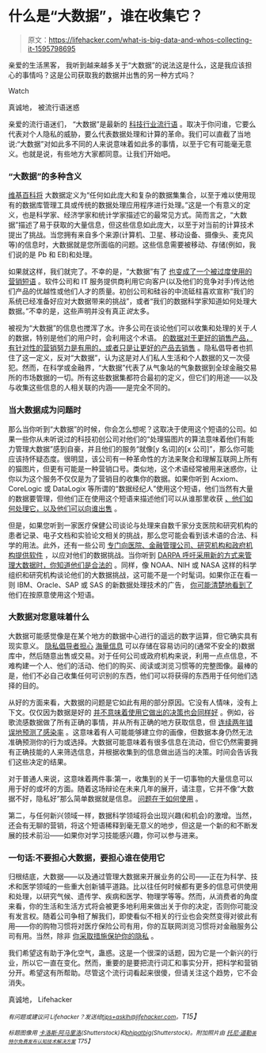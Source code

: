 # 什么是“大数据”，谁在收集它？

> 原文：<https://lifehacker.com/what-is-big-data-and-whos-collecting-it-1595798695>

亲爱的生活黑客，
我听到越来越多关于“大数据”的说法这是什么，这是我应该担心的事情吗？这是公司获取我的数据并出售的另一种方式吗？

Watch

真诚地，
被流行语迷惑

亲爱的流行语迷们，
“大数据”是最新的 [科技行业流行语](https://lifehacker.com/the-biggest-tech-industry-buzzwords-defined-for-normal-1564463267) 。取决于你问谁，它要么代表对个人隐私的威胁，要么代表数据处理和计算的革命。我们可以直截了当地说:“大数据”对如此多不同的人来说意味着如此多的事情，以至于它有可能毫无意义。也就是说，有些地方大家都同意。让我们开始吧。

### “大数据”的多种含义

[维基百科将](http://en.wikipedia.org/wiki/Big_data) 大数据定义为“任何如此庞大和复杂的数据集集合，以至于难以使用现有的数据库管理工具或传统的数据处理应用程序进行处理。”这是一个有意义的定义，也是科学家、经济学家和统计学家描述它的最常见方式。简而言之，“大数据”描述了易于获取的大量信息，但这些信息如此庞大，以至于对当前的计算技术提出了挑战。当您拥有来自多个来源(计算机、卫星、移动设备、摄像头、麦克风等)的信息时，大数据就是您所面临的问题。这些信息需要被移动、存储(例如，我们说的是 Pb 和 EB)和处理。

如果就这样，我们就完了。不幸的是，“大数据”有了 [也变成了一个被过度使用的营销短语](http://www.ft.com/cms/s/2/21a6e7d8-b479-11e3-a09a-00144feabdc0.html#axzz35bD1YvyT) 。软件公司和 IT 服务提供商利用它向客户(以及他们的竞争对手)传达他们产品的优越性或他们人才的质量。初创公司和硅谷的中流砥柱喜欢宣称“我们的系统已经准备好应对大数据带来的挑战”，或者“我们的数据科学家知道如何处理大数据。”不幸的是，这些声明并没有真正*说*太多。

被视为“大数据”的信息也搅浑了水。许多公司在谈论他们可以收集和处理的关于*人*的数据，特别是他们的用户时，会利用这个术语。 [的数据对于更好的销售产品，有针对性的营销努力是有用的，或者只是让更好的产品去销售](https://lifehacker.com/lots-of-health-apps-are-selling-your-data-heres-why-1574001899) 。隐私倡导者也抓住了这一定义，反对“大数据”，认为这是对人们私人生活和个人数据的又一次侵犯。然而，在科学或金融界，“大数据”代表了从气象站的气象数据到全球金融交易所的市场数据的一切。所有这些数据集都符合最初的定义，但它们的用途——以及与收集这些信息的人相关联的内涵——是完全不同的。

### 当大数据成为问题时

那么当你听到“大数据”的时候，你会怎么想呢？这取决于使用这个短语的公司。如果一些你从未听说过的科技初创公司对他们的“处理猫图片的算法意味着他们有能力管理大数据”感到自豪，并且他们的服务“就像[y 名词]的[x 公司]”，那么你可能应该持怀疑态度。很明显，该公司有一种革命性的方法来聚合和理解互联网上所有的猫图片，但更有可能是一种营销口号。类似地，这个术语经常被用来迷惑你，让你以为这个服务不仅仅是为了营销目的收集你的数据。如果你听到 Acxiom、CoreLogic 或 DataLogix 等所谓的“数据经纪人”使用这个短语，他们当然有大量的数据要管理，但他们正在使用这个短语来描述他们可以从谁那里收获 [、他们如何处理它，以及他们可以向谁出售](http://consumerist.com/2014/05/27/ftc-asks-congress-to-require-transparency-from-data-brokers/) 。

但是，如果您听到一家医疗保健公司谈论与处理来自数千家分支医院和研究机构的患者记录、电子文档和实验论文相关的挑战，那么您可能会看到该术语的合法、科学的用法。此外，还有一些公司 [专门向医院、金融管理公司、研究机构和政府机构提供软件](http://www.ibm.com/big-data/us/en/) ，以应对他们的数据挑战。当你听到 [DARPA 呼吁采用新的方式来管理大数据时，你知道他们是合法的](http://www.techradar.com/news/internet/cloud-services/darpa-calls-for-advanced-big-data-ideas-1238014) 。同样，像 NOAA、NIH 或 NASA 这样的科学组织和研究机构谈论他们的大数据挑战，这可能不是一个时髦词。如果你正在看一则 IBM、Oracle、SAP 或 SAS 的新数据处理技术的广告， [你可能清楚地看到了](http://www.mckinsey.com/insights/business_technology/big_data_the_next_frontier_for_innovation) 他们在按原意使用这个短语。

### 大数据对您意味着什么

大数据可能感觉像是在某个地方的数据中心进行的遥远的数字运算，但它确实具有现实意义。 [隐私倡导者担心](https://lifehacker.com/why-you-should-care-about-and-defend-your-privacy-5904966) [海量信息](http://lifehacker.com/we-need-to-re-think-how-we-fight-for-privacy-1582572323) 可以存储在容易访问的(通常不安全的)数据库中，然后随意出售或交易。对于任何公司或政府机构来说，利用一点点信息，不难构建一个人、他们的活动、他们的购买、阅读或浏览习惯等的完整图像。最棒的是，他们不必自己收集任何可识别的东西，他们可以将获得的东西用于任何他们选择的目的。

从好的方面来看，大数据的问题是它如此有用的部分原因。它没有人情味，没有上下文。仅仅因为数据是好的 [并不意味着使用它做出的决策也会同样好](http://hbr.org/2012/04/good-data-wont-guarantee-good-decisions/ar/1) 。例如，谷歌流感数据做了所有正确的事情，并从所有正确的地方获取信息，但 [连续两年错误地预测了感染率](http://www.ft.com/cms/s/2/21a6e7d8-b479-11e3-a09a-00144feabdc0.html#axzz35bD1YvyT) 。这意味着有人可能能够建立你的画像，但数据本身仍然无法准确预测你的行为或选择。大数据可能意味着有很多信息在流动，但它仍然需要拥有正确技能的人来筛选信息，并根据收集到的信息做出适当的决策。时间会告诉我们这些决定的结果。

对于普通人来说，这意味着两件事:第一，收集到的关于一切事物的大量信息可以用于好的或坏的方面。随着这场辩论在未来几年的展开，请注意，它并不像“大数据不好，隐私好”那么简单数据就是信息。 [问题在于如何使用](https://lifehacker.com/you-dont-own-your-data-1556088120) 。

第二，与任何新兴领域一样，数据科学领域将会出现兴趣(和机会)的激增。当然，还会有无聊的营销，将这个短语稀释到毫无意义的地步，但这是一个新的和不断发展的技术前沿——如果你对学习技能感兴趣，你可以参与进来。

### 一句话:不要担心大数据，要担心谁在使用它

归根结底，大数据——以及通过管理大数据来开展业务的公司——正在为科学、技术和医学领域的一些重大创新铺平道路。比以往任何时候都有更多的信息可供使用和处理，以研究气候、遗传学、疾病和医学、物理学等等。然而，从消费者的角度来看，你的生活和生活方式将会被更多地利用来做出关于你的决定，否则你可能没有发言权。随着公司争相了解我们，即使看似不相关的行业也会突然变得对彼此有用——你的购物习惯将对医疗保险公司有用，你的互联网浏览习惯将对金融服务公司有用。当然，除非 [你采取措施保护你的隐私](https://lifehacker.com/everyones-trying-to-track-what-you-do-on-the-web-heres-5887140) 。

我们希望这有助于净化空气，蛊惑。这是一个很深的话题，因为它是一个新兴的行业，所以它一直在变化。然而，重要的是要把流行词汇和事实分开，把科学和营销分开。希望这有所帮助。尽管这个流行词看起来很傻，但请关注这个趋势，它不会消失。

真诚地，
Lifehacker

*<small>有问题或建议问 Lifehacker？发送给</small>*[*<small>tips+asklh@lifehacker.com</small>*](mailto:tips+asklh@lifehacker.com)*<small>。</small>T15】*

*<small>标题图像用</small>* [*<small>卡洛斯·阿马里洛</small>*](http://www.shutterstock.com/pic.mhtml?id=161037218&src=id)*<small>(Shutterstock)和</small>*[*<small>phipatbig</small>*](http://www.shutterstock.com/pic.mhtml?id=133067660&src=id)*<small>(Shutterstock)。附加照片由</small>* [*<small>托尼·道勒</small>*](https://www.flickr.com/photos/tonydowler/7227506404)*<small>[*<small>英特尔免费发布</small>*](https://www.flickr.com/photos/intelfreepress/9663345203)*<small></small>*<small>[*认知技术解决方案*](https://www.flickr.com/photos/cognizant-worldwide/10033596984)</small></small>* <small>*T75】*</small>

<small></small>